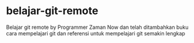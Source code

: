 # belajar-git-remote
Belajar git remote by Programmer Zaman Now 
dan telah ditambahkan buku cara mempelajari git
dan referensi untuk mempelajari git semakin lengkap
